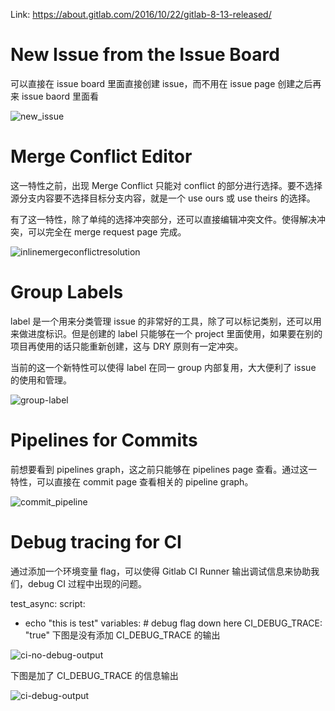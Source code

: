 Link: https://about.gitlab.com/2016/10/22/gitlab-8-13-released/

# New Issue from the Issue Board
可以直接在 issue board 里面直接创建 issue，而不用在 issue page 创建之后再来 issue baord 里面看

![new_issue](https://about.gitlab.com/images/8_13/new_issue.gif)

# Merge Conflict Editor
这一特性之前，出现 Merge Conflict 只能对 conflict 的部分进行选择。要不选择源分支内容要不选择目标分支内容，就是一个 use ours 或 use theirs 的选择。

有了这一特性，除了单纯的选择冲突部分，还可以直接编辑冲突文件。使得解决冲突，可以完全在 merge request page 完成。

![inlinemergeconflictresolution](https://about.gitlab.com/images/8_13/inlinemergeconflictresolution.gif)

# Group Labels
label 是一个用来分类管理 issue 的非常好的工具，除了可以标记类别，还可以用来做进度标识。但是创建的 label 只能够在一个 project 里面使用，如果要在别的项目再使用的话只能重新创建，这与 DRY 原则有一定冲突。

当前的这一个新特性可以使得 label 在同一 group 内部复用，大大便利了 issue 的使用和管理。

![group-label](http://om4h4iqhe.bkt.clouddn.com/group-label.gif)

# Pipelines for Commits
前想要看到 pipelines graph，这之前只能够在 pipelines page 查看。通过这一特性，可以直接在 commit page 查看相关的 pipeline graph。

![commit_pipeline](https://about.gitlab.com/images/8_13/commit_pipeline.png)

# Debug tracing for CI
通过添加一个环境变量 flag，可以使得 Gitlab CI Runner 输出调试信息来协助我们，debug CI 过程中出现的问题。

test_async:
  script:
   - echo "this is test"
  variables:
    # debug flag down here
    CI_DEBUG_TRACE: "true"
下图是没有添加 CI_DEBUG_TRACE 的输出

![ci-no-debug-output](http://om4h4iqhe.bkt.clouddn.com/ci-no-debug-output.jpg)


下图是加了 CI_DEBUG_TRACE 的信息输出

![ci-debug-output](http://om4h4iqhe.bkt.clouddn.com/ci-debug-output.jpg)